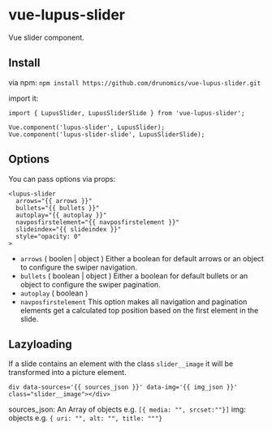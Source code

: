 # vue-lupus-slider
Vue slider component.



## Install

via npm:
`npm install https://github.com/drunomics/vue-lupus-slider.git`


import it:

```
import { LupusSlider, LupusSliderSlide } from 'vue-lupus-slider';

Vue.component('lupus-slider', LupusSlider);
Vue.component('lupus-slider-slide', LupusSliderSlide);
```

## Options
You can pass options via props:

```
<lupus-slider
  arrows="{{ arrows }}"
  bullets="{{ bullets }}"
  autoplay="{{ autoplay }}"
  navposfirstelement="{{ navposfirstelement }}"
  slideindex="{{ slideindex }}"
  style="opacity: 0"
>
```

- `arrows` ( boolen | object )
  Either a boolean for default arrows or an object to configure the swiper navigation.
- `bullets` ( boolean | object )
  Either a boolean for default bullets or an object to configure the swiper pagination.
- `autoplay` ( boolean )
- `navposfirstelement`
  This option makes all navigation and pagination elements get a calculated top position based on the first element in the slide.

## Lazyloading

If a slide contains an element with the class `slider__image` it will be transformed into 
a picture element.

`div data-sources='{{ sources_json }}' data-img='{{ img_json }}' class="slider__image"></div>`

sources_json: An Array of objects e.g. `[{ media: "", srcset:""}]`
img: objects e.g. `{ uri: "", alt: "", title: """}`
